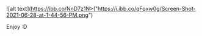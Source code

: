 ![alt text](https://ibb.co/NnD7z1N>("https://i.ibb.co/qFqxw0g/Screen-Shot-2021-06-28-at-1-44-56-PM.png")

Enjoy :D 